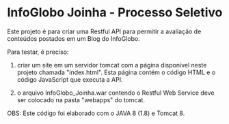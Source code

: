 # InfoGlobo Joinha - Processo Seletivo
Este projeto é para criar uma Restful API para permitir a avaliação de conteúdos postados em um Blog do InfoGlobo.

Para testar, é preciso:
1) criar um site em um servidor tomcat com a página disponível neste projeto chamada "index.html".
Esta página contém o código HTML e o código JavaScript que executa a API.

2) o arquivo InfoGlobo_Joinha.war contendo o Restful Web Service deve ser colocado na pasta "webapps" do tomcat.

OBS: Este código foi elaborado com o JAVA 8 (1.8) e Tomcat 8.
